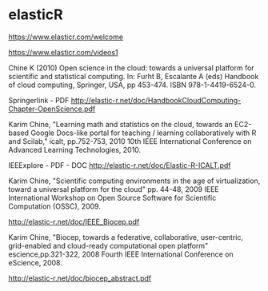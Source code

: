 elasticR
=====

https://www.elasticr.com/welcome

https://www.elasticr.com/videos1

Chine K (2010) Open science in the cloud: towards a universal platform for scientific and statistical computing. In: Furht B, Escalante A (eds) Handbook of cloud computing, Springer, USA, pp 453-474. ISBN 978-1-4419-6524-0.

Springerlink - PDF http://elastic-r.net/doc/HandbookCloudComputing-Chapter-OpenScience.pdf

Karim Chine, "Learning math and statistics on the cloud, towards an EC2-based Google Docs-like portal for teaching / learning collaboratively with R and Scilab," icalt, pp.752-753, 2010 10th IEEE International Conference on Advanced Learning Technologies, 2010.

IEEExplore - PDF - DOC http://elastic-r.net/doc/Elastic-R-ICALT.pdf

Karim Chine, "Scientific computing environments in the age of virtualization, toward a universal platform for the cloud" pp. 44-48, 2009 IEEE International Workshop on Open Source Software for Scientific Computation (OSSC), 2009.

http://elastic-r.net/doc/IEEE_Biocep.pdf

Karim Chine, "Biocep, towards a federative, collaborative, user-centric, grid-enabled and cloud-ready computational open platform" escience,pp.321-322, 2008 Fourth IEEE International Conference on eScience, 2008.

http://elastic-r.net/doc/biocep_abstract.pdf